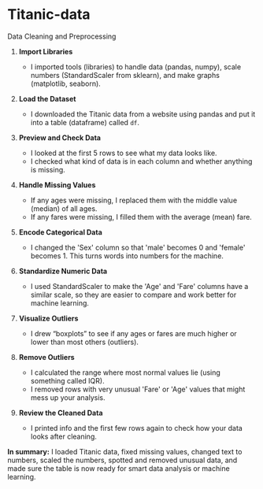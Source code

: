 # Titanic-data
Data Cleaning and Preprocessing
1. **Import Libraries**
   - I imported tools (libraries) to handle data (pandas, numpy), scale numbers (StandardScaler from sklearn), and make graphs (matplotlib, seaborn).

2. **Load the Dataset**
   - I downloaded the Titanic data from a website using pandas and put it into a table (dataframe) called `df`.

3. **Preview and Check Data**
   - I looked at the first 5 rows to see what my data looks like.
   - I checked what kind of data is in each column and whether anything is missing.

4. **Handle Missing Values**
   - If any ages were missing, I replaced them with the middle value (median) of all ages.
   - If any fares were missing, I filled them with the average (mean) fare.

5. **Encode Categorical Data**
   - I changed the 'Sex' column so that 'male' becomes 0 and 'female' becomes 1. This turns words into numbers for the machine.

6. **Standardize Numeric Data**
   - I used StandardScaler to make the 'Age' and 'Fare' columns have a similar scale, so they are easier to compare and work better for machine learning.

7. **Visualize Outliers**
   - I drew “boxplots” to see if any ages or fares are much higher or lower than most others (outliers).

8. **Remove Outliers**
   - I calculated the range where most normal values lie (using something called IQR).
   - I removed rows with very unusual 'Fare' or 'Age' values that might mess up your analysis.

9. **Review the Cleaned Data**
   - I printed info and the first few rows again to check how your data looks after cleaning.

**In summary:**
I loaded Titanic data, fixed missing values, changed text to numbers, scaled the numbers, spotted and removed unusual data, and made sure the table is now ready for smart data analysis or machine learning.
